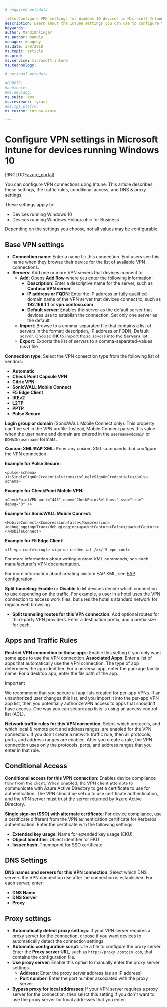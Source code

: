 ```yaml
---
# required metadata

title:Configure VPN settings for Windows 10 devices in Microsoft Intune - Azure | Microsoft Docs
description: Learn about the Intune settings you can use to configure VPN connections on devices running Windows 10.
keywords:
author: MandiOhlinger
ms.author: mandia
manager: dougeby
ms.date: 3/8/2018
ms.topic: article
ms.prod:
ms.service: microsoft-intune
ms.technology:

# optional metadata

#ROBOTS:
#audience:
#ms.devlang:
ms.suite: ems
ms.reviewer: tycast
#ms.tgt_pltfrm:
ms.custom: intune-azure

---
```


# Configure VPN settings in Microsoft Intune for devices running Windows 10

[!INCLUDE[azure_portal](./includes/azure_portal.md)]

You can configure VPN connections using Intune. This article describes these settings, the traffic rules, conditional access, and DNS & proxy settings.

These settings apply to:

- Devices running Windows 10
- Devices running Windows Holographic for Business

Depending on the settings you choose, not all values may be configurable.

## Base VPN settings

- **Connection name**: Enter a name for this connection. End users see this name when they browse their device for the list of available VPN connections.
- **Servers**: Add one or more VPN servers that devices connect to.
  - **Add**: Opens **Add Row** where you enter the following information:
    - **Description**: Enter a descriptive name for the server, such as **Contoso VPN server**
    - **IP address or FQDN**: Enter the IP address or fully qualified domain name of the VPN server that devices connect to, such as **192.168.1.1** or **vpn.contoso.com**
    - **Default server**: Enables this server as the default server that devices use to establish the connection. Set only one server as the default.
  - **Import**: Browse to a comma-separated file that contains a list of servers in the format: description, IP address or FQDN, Default server. Choose **OK** to import these severs into the **Servers** list.
  - **Export**: Exports the list of servers to a comma-separated-values (csv) file

**Connection type**: Select the VPN connection type from the following list of vendors:

- **Automatic**
- **Check Point Capsule VPN**
- **Citrix VPN**
- **SonicWALL Mobile Connect**
- **F5 Edge Client**
- **IKEv2**
- **L2TP**
- **PPTP**
- **Pulse Secure**

**Login group or domain** (SonicWALL Mobile Connect only): This property can't be set in the VPN profile. Instead, Mobile Connect parses this value when the user name and domain are entered in the `username@domain` or `DOMAIN\username` formats.

**Custom XML**/**EAP XML**: Enter any custom XML commands that configure the VPN connection.

**Example for Pulse Secure:**

```
<pulse-schema><isSingleSignOnCredential>true</isSingleSignOnCredential></pulse-schema>
```

**Example for CheckPoint Mobile VPN:**

```
<CheckPointVPN port="443" name="CheckPointSelfhost" sso="true" debug="3" />
```

**Example for SonicWALL Mobile Connect:**

```
<MobileConnect><Compression>false</Compression><debugLogging>True</debugLogging><packetCapture>False</packetCapture></MobileConnect>
```

**Example for F5 Edge Client:**

```
<f5-vpn-conf><single-sign-on-credential /></f5-vpn-conf>
```

For more information about writing custom XML commands, see each manufacturer's VPN documentation.

For more information about creating custom EAP XML, see [EAP configuration](https://docs.microsoft.com/windows/client-management/mdm/eap-configuration).

**Split tunneling**: **Enable** or **Disable** to let devices decide which connection to use depending on the traffic. For example, a user in a hotel uses the VPN connection to access work files, but uses the hotel's standard network for regular web browsing.
- **Split tunneling routes for this VPN connection**: Add optional routes for third-party VPN providers. Enter a destination prefix, and a prefix size for each.

## Apps and Traffic Rules

**Restrict VPN connection to these apps**: Enable this setting if you only want some apps to use the VPN connection.
**Associated Apps**: Enter a list of apps that automatically use the VPN connection. The type of app determines the app identifier. For a universal app, enter the package family name. For a desktop app, enter the file path of the app.

>[!IMPORTANT]
>We recommend that you secure all app lists created for per-app VPNs. If an unauthorized user changes this list, and you import it into the per-app VPN app list, then you potentially authorize VPN access to apps that shouldn't have access. One way you can secure app lists is using an access control list (ACL).

**Network traffic rules for this VPN connection**: Select which protocols, and which local & remote port and address ranges, are enabled for the VPN connection. If you don't create a network traffic rule, then all protocols, ports, and address ranges are enabled. After you create a rule, the VPN connection uses only the protocols, ports, and address ranges that you enter in that rule.

## Conditional Access

**Conditional access for this VPN connection**: Enables device compliance flow from the client. When enabled, the VPN client attempts to communicate with Azure Active Directory to get a certificate to use for authentication. The VPN should be set up to use certificate authentication, and the VPN server must trust the server returned by Azure Active Directory.

**Single sign-on (SSO) with alternate certificate**: For device compliance, use a certificate different from the VPN authentication certificate for Kerberos authentication. Enter the certificate with the following settings:

- **Extended key usage**: Name for extended key usage (EKU)
- **Object Identifier**: Object identifier for EKU
- **Issuer hash**: Thumbprint for SSO certificate

## DNS Settings

**DNS names and servers for this VPN connection**: Select which DNS servers the VPN connection use after the connection is established.
For each server, enter:
- **DNS Name**
- **DNS Server**
- **Proxy**

## Proxy settings

- **Automatically detect proxy settings**: If your VPN server requires a proxy server for the connection, choose if you want devices to automatically detect the connection settings.
- **Automatic configuration script**: Use a file to configure the proxy server. Enter the **Proxy server URL**, such as `http://proxy.contoso.com`, that contains the configuration file.
- **Use proxy server**: Enable this option to manually enter the proxy server settings.
  - **Address**: Enter the proxy server address (as an IP address)
  - **Port number**: Enter the port number associated with the proxy server
- **Bypass proxy for local addresses**: If your VPN server requires a proxy server for the connection, then select this setting if you don't want to use the proxy server for local addresses that you enter.